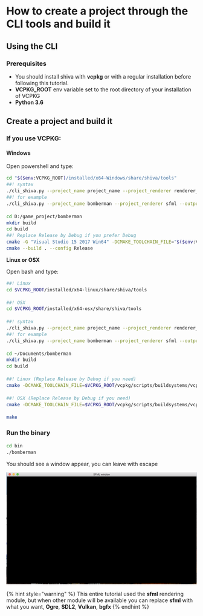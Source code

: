 # How to create a project through the CLI tools and build it

## Using the CLI

### Prerequisites

* You should install shiva with **vcpkg** or with a regular installation before following this tutorial.
* **VCPKG\_ROOT** env variable set to the root directory of your installation of VCPKG
* **Python 3.6**

## Create a project and build it

### If you use VCPKG:

#### Windows

Open powershell and type: 

```bash
cd "$($env:VCPKG_ROOT)/installed/x64-Windows/share/shiva/tools"
##! syntax
./cli_shiva.py --project_name project_name --project_renderer renderer_name --output_directory path
##! for example
./cli_shiva.py --project_name bomberman --project_renderer sfml --output_directory D:/game_project/bomberman

cd D:/game_project/bomberman
mkdir build
cd build
##! Replace Release by Debug if you prefer Debug
cmake -G "Visual Studio 15 2017 Win64" -DCMAKE_TOOLCHAIN_FILE="$($env:VCPKG_ROOT)/scripts/buildsystems/vcpkg.cmake" -DCMAKE_BUILD_TYPE=Release ..
cmake --build . --config Release
```

**Linux or OSX**

Open bash and type:

```bash
##! Linux
cd $VCPKG_ROOT/installed/x64-linux/share/shiva/tools

##! OSX
cd $VCPKG_ROOT/installed/x64-osx/share/shiva/tools

##! syntax
./cli_shiva.py --project_name project_name --project_renderer renderer_name --output_directory path
##! for example
./cli_shiva.py --project_name bomberman --project_renderer sfml --output_directory ~/Documents/bomberman

cd ~/Documents/bomberman
mkdir build
cd build

##! Linux (Replace Release by Debug if you need)
cmake -DCMAKE_TOOLCHAIN_FILE=$VCPKG_ROOT/vcpkg/scripts/buildsystems/vcpkg.cmake -DCMAKE_BUILD_TYPE="Release" -DCMAKE_CXX_COMPILER=g++-8 -DCMAKE_C_COMPILER=gcc-8 ..

##! OSX (Replace Release by Debug if you need)
cmake -DCMAKE_TOOLCHAIN_FILE=$VCPKG_ROOT/vcpkg/scripts/buildsystems/vcpkg.cmake -DCMAKE_BUILD_TYPE="Release" -DCMAKE_CXX_COMPILER=clang++ -DCMAKE_C_COMPILER=clang ..

make
```

### Run the binary

```bash
cd bin 
./bomberman
```

You should see a window appear, you can leave with escape

![](../../.gitbook/assets/capture-de-cran-2018-08-15-a-07.33.00.png)

{% hint style="warning" %}
This entire tutorial used the **sfml** rendering module, but when other module will be available you can replace **sfml** with what you want, **Ogre**, **SDL2**, **Vulkan**, **bgfx**
{% endhint %}

